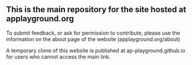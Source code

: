 ## This is the main repository for the site hosted at applayground.org

To submit feedback, or ask for permission to contribute, please use the information on the about page of the website (applayground.org/about)

A temporary clone of this website is published at ap-playground.github.io for users who cannot access the main link.
